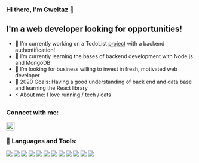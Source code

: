 ### Hi there, I'm Gweltaz 👋

## I'm a web developer looking for opportunities!
- 🔭 I’m currently working on a TodoList [project](https://github.com/M-Gweltaz/TodoList) with a backend authentification!
- 🌱 I’m currently learning the bases of backend development with Node.js and MongoDB
- :checkered_flag: I’m looking for business willing to invest in fresh, motivated web developer
- 🥅 2020 Goals: Having a good understanding of back end and data base and learning the React library
- ⚡ About me: I love running / tech / cats

### Connect with me:
[<img align="left" alt="codeSTACKr | LinkedIn" width="22px" src="https://cdn.jsdelivr.net/npm/simple-icons@v3/icons/linkedin.svg" />](https://www.linkedin.com/in/gweltaz-mary/)

<br />

### :wrench: Languages and Tools:
![](https://img.shields.io/badge/Editor-VSCode-informational?style=flat&logo=visual-studio-code&logoColor=white&color=adab17)
![](https://img.shields.io/badge/Code-HTML5-informational?style=flat&logo=html5&logoColor=white&color=26ad17)
![](https://img.shields.io/badge/Code-CSS3-informational?style=flat&logo=css3&logoColor=white&color=26ad17)
![](https://img.shields.io/badge/Code-Materialize-informational?style=flat&logo=css3&logoColor=white&color=26ad17)
![](https://img.shields.io/badge/Code-Sass-informational?style=flat&logo=sass&logoColor=white&color=26ad17)
![](https://img.shields.io/badge/Code-JavaScript-informational?style=flat&logo=javascript&logoColor=white&color=26ad17)
![](https://img.shields.io/badge/Code-Node.js-informational?style=flat&logo=node.js&logoColor=white&color=26ad17)
![](https://img.shields.io/badge/Code-Express.js-informational?style=flat&logo=node.js&logoColor=white&color=26ad17)
![](https://img.shields.io/badge/Shell-GitBash-informational?style=flat&logo=gnu-bash&logoColor=white&color=17ad79)
![](https://img.shields.io/badge/Tools-MongoDB-informational?style=flat&logo=mongodb&logoColor=white&color=17adab)
![](https://img.shields.io/badge/Tools-Postman-informational?style=flat&logo=postman&logoColor=white&color=17adab)
![](https://img.shields.io/badge/Tools-Figma-informational?style=flat&logo=figma&logoColor=white&color=17adab)
